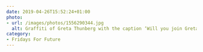 ```yaml
---
date: 2019-04-26T15:52:24+01:00
photo:
- url: /images/photos/1556290344.jpg
  alt: Graffiti of Greta Thunberg with the caption ‘Will you join Greta?’.
category:
- Fridays For Future
---
```


